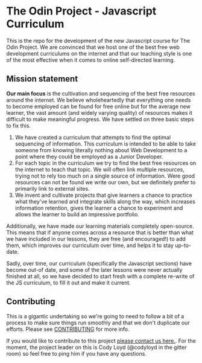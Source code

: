 # The Odin Project - Javascript Curriculum

This is the repo for the development of the new Javascript course for The Odin Project.  We are convinced that we host one of the best free web development curriculums on the internet and that our teaching style is one of the most effective when it comes to online self-directed learning.

## Mission statement

**Our main focus** is the cultivation and sequencing of the best free resources around the internet. We believe wholeheartedly that everything one needs to become employed can be found for free online but for the average new learner, the vast amount \(and widely varying quality\) of resources makes it difficult to make meaningful progress.  We have settled on three basic steps to fix this.  
1. We have created a curriculum that attempts to find the optimal sequencing of information. This curriculum is intended to be able to take someone from knowing literally nothing about Web Development to a point where they could be employed as a Junior Developer.  
2. For each topic in the curriculum we try to find the best free resources on the internet to teach that topic.  We will often link multiple resources, trying not to rely too much on a single source of information.  Were good resources can not be found we write our own, but we definitely prefer to primarily link to external sites.  
3. We invent and cultivate projects that give learners a chance to practice what they've learned and integrate skills along the way, which increases information retention, gives the learner a chance to experiment and allows the learner to build an impressive portfolio.

Additionally, we have made our learning materials completely open-source.  This means that if anyone comes across a resource that is better than what we have included in our lessons, they are free \(and encouraged!\) to add them, which improves our curriculum over time, and helps it to stay up-to-date.

Sadly, over time, our curriculum \(specifically the Javascript sections\) have become out-of date, and some of the later lessons were never actually finished at all, so we have decided to start fresh with a complete re-write of the JS curriculum, to fill it out and make it current.

## Contributing

This is a gigantic undertaking so we're going to need to follow a bit of a process to make sure things run smoothly and that we don't duplicate our efforts. Please see [CONTRIBUTING](https://github.com/TheOdinProject/javascript_curriculum/blob/master/CONTRIBUTING.md) for more info.

If you would like to contribute to this project [please contact us here.](https://gitter.im/TheOdinProject/New-JS-course).  For the moment, the project leader on this is Cody Loyd \(@codyloyd in the gitter room\) so feel free to ping him if you have any questions.


